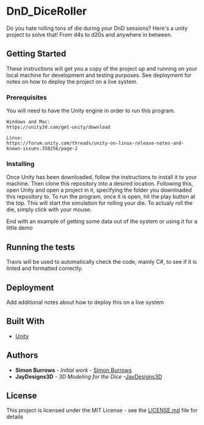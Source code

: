 # DnD_DiceRoller
Do you hate rolling tons of die during your DnD sessions? Here's a unity project to solve that! From d4s to d20s and anywhere in between.

## Getting Started

These instructions will get you a copy of the project up and running on your local machine for development and testing purposes. See deployment for notes on how to deploy the project on a live system.

### Prerequisites

You will need to have the Unity engine in order to run this program.

```
Windows and Mac:
https://unity3d.com/get-unity/download

Linux:
https://forum.unity.com/threads/unity-on-linux-release-notes-and-known-issues.350256/page-2
```

### Installing

Once Unity has been downloaded, follow the instructions to install it to your machine.
Then clone this repository into a desired location. Following this, open Unity and open a project in it, specifying the folder you downloaded this repository to.
To run the program, once it is open, hit the play button at the top. This will start the simulation for rolling your die. To actualy roll the die, simply click with your mouse.


End with an example of getting some data out of the system or using it for a little demo

## Running the tests

Travis will be used to automatically check the code, mainly C#, to see if it is linted and formatted correctly.


## Deployment

Add additional notes about how to deploy this on a live system

## Built With

* [Unity](https://forum.unity.com/threads/unity-on-linux-release-notes-and-known-issues.350256/page-2)

## Authors

* **Simon Burrows** - *Initial work* - [Simon Burrows](https://github.com/burrowss)
* **JayDesigns3D** - *3D Modeling for the Dice* -[JayDesigns3D](https://sketchfab.com/models/163950cff9694fe1a686d22fe7737236)

## License

This project is licensed under the MIT License - see the [LICENSE.md](LICENSE.md) file for details
